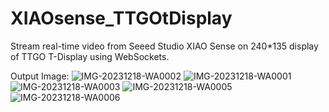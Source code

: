 # XIAOsense_TTGOtDisplay
Stream real-time video from Seeed Studio XIAO Sense on 240*135 display of TTGO T-Display using WebSockets.

Output Image:
![IMG-20231218-WA0002](https://github.com/chinmaykrishnroy/XIAOsense_TTGOtDisplay/assets/65699140/c271654a-c7af-4c00-831f-3f40bb441a99)
![IMG-20231218-WA0001](https://github.com/chinmaykrishnroy/XIAOsense_TTGOtDisplay/assets/65699140/2432fddc-2582-4499-a5b6-0ef1fbc8b6b5)
![IMG-20231218-WA0003](https://github.com/chinmaykrishnroy/XIAOsense_TTGOtDisplay/assets/65699140/82071955-17fa-4c1b-b974-3f6b664e5d36)
![IMG-20231218-WA0005](https://github.com/chinmaykrishnroy/XIAOsense_TTGOtDisplay/assets/65699140/32bda0dd-118c-4d4d-88bb-98c64f9632f4)
![IMG-20231218-WA0006](https://github.com/chinmaykrishnroy/XIAOsense_TTGOtDisplay/assets/65699140/dc048df7-447f-4a0d-bccb-ae3dcdaf4913)
